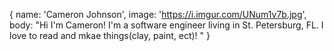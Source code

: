 {
    name: 'Cameron Johnson',
    image: 'https://i.imgur.com/UNum1v7b.jpg',
    body: "Hi I'm Cameron! I'm a software engineer living in St. Petersburg, FL. I love to read and mkae things(clay, paint, ect)! "
}